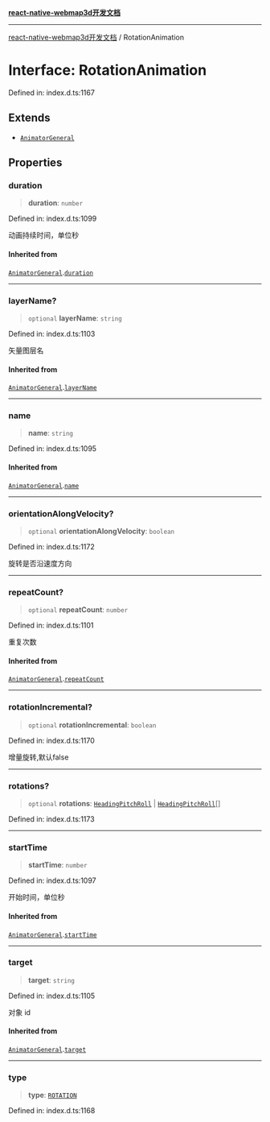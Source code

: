 [**react-native-webmap3d开发文档**](../README.md)

***

[react-native-webmap3d开发文档](../globals.md) / RotationAnimation

# Interface: RotationAnimation

Defined in: index.d.ts:1167

## Extends

- [`AnimatorGeneral`](AnimatorGeneral.md)

## Properties

### duration

> **duration**: `number`

Defined in: index.d.ts:1099

动画持续时间，单位秒

#### Inherited from

[`AnimatorGeneral`](AnimatorGeneral.md).[`duration`](AnimatorGeneral.md#duration)

***

### layerName?

> `optional` **layerName**: `string`

Defined in: index.d.ts:1103

矢量图层名

#### Inherited from

[`AnimatorGeneral`](AnimatorGeneral.md).[`layerName`](AnimatorGeneral.md#layername)

***

### name

> **name**: `string`

Defined in: index.d.ts:1095

#### Inherited from

[`AnimatorGeneral`](AnimatorGeneral.md).[`name`](AnimatorGeneral.md#name)

***

### orientationAlongVelocity?

> `optional` **orientationAlongVelocity**: `boolean`

Defined in: index.d.ts:1172

旋转是否沿速度方向

***

### repeatCount?

> `optional` **repeatCount**: `number`

Defined in: index.d.ts:1101

重复次数

#### Inherited from

[`AnimatorGeneral`](AnimatorGeneral.md).[`repeatCount`](AnimatorGeneral.md#repeatcount)

***

### rotationIncremental?

> `optional` **rotationIncremental**: `boolean`

Defined in: index.d.ts:1170

增量旋转,默认false

***

### rotations?

> `optional` **rotations**: [`HeadingPitchRoll`](HeadingPitchRoll.md) \| [`HeadingPitchRoll`](HeadingPitchRoll.md)[]

Defined in: index.d.ts:1173

***

### startTime

> **startTime**: `number`

Defined in: index.d.ts:1097

开始时间，单位秒

#### Inherited from

[`AnimatorGeneral`](AnimatorGeneral.md).[`startTime`](AnimatorGeneral.md#starttime)

***

### target

> **target**: `string`

Defined in: index.d.ts:1105

对象 id

#### Inherited from

[`AnimatorGeneral`](AnimatorGeneral.md).[`target`](AnimatorGeneral.md#target)

***

### type

> **type**: [`ROTATION`](../enumerations/AnimatorType.md#rotation)

Defined in: index.d.ts:1168
